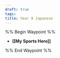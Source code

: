 ```yaml
---
draft: true
tags: 
title: Year 8 Japanese
---
```


%% Begin Waypoint %%

- **[[My Sports Hero]]**

%% End Waypoint %%
